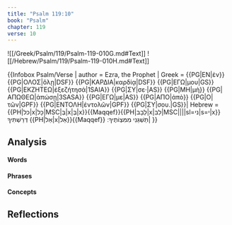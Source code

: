 ```yaml
---
title: "Psalm 119:10"
book: "Psalm"
chapter: 119
verse: 10
---
```

![[/Greek/Psalm/119/Psalm-119-010G.md#Text]]
![[/Hebrew/Psalm/119/Psalm-119-010H.md#Text]]

{{Infobox Psalm/Verse |
  author = Ezra, the Prophet |
  Greek = {{PG|ΕΝ|ἐν}} {{PG|ΟΛΟΣ|ὅλῃ|DSF}} {{PG|ΚΑΡΔΙΑ|καρδίᾳ|DSF}} {{PG|ΕΓΩ|μου|GS}} {{PG|ΕΚΖΗΤΕΩ|ἐξεζήτησά|1SAIA}} {{PG|ΣΥ|σε·|AS}} {{PG|ΜΗ|μὴ}} {{PG|ΑΠΩΘΕΩ|ἀπώσῃ|3SASA}} {{PG|ΕΓΩ|με|AS}} {{PG|ΑΠΟ|ἀπὸ}} {{PG|Ο|τῶν|GPF}} {{PG|ΕΝΤΟΛΗ|ἐντολῶν|GPF}} {{PG|ΣΥ|σου.|GS}}|
  Hebrew = {{PH|כל|x|כָל|MSC|בְּ|x|בְּ|x}}{{Maqqef}}{{PH|לֵבָב|x|לִבִּ|MSC||||sl=ני|s=י|x}}
דְרַשְׁתִּיךָ
{{PH|אַל|x|אַל}}{{Maqqef}}
תַּשְׁגֵּנִי
מִמִּצְוֹתֶיךָ
׃|
}}

## Analysis

#### Words

#### Phrases

#### Concepts

## Reflections
